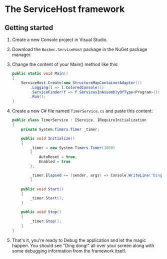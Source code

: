 The ServiceHost framework
=========================

## Getting started

1. Create a new Console project in Visual Studio.

2. Download the `Bosbec.ServiceHost` package in the NuGet package manager.

3. Change the content of your Main() method like this:
	```csharp
	public static void Main()
	{
		ServiceHost.Create(new StructureMapContainerAdapter())
			.Logging(l => l.ColoredConsole())
			.ServiceFinder(f => f.ServicesInAssemblyOfType<Program>())
			.Run();
	}
	```

4. Create a new C# file named `TimerService.cs` and paste this content:
	```csharp
	public class TimerService : IService, IRequireInitialization
	{
		private System.Timers.Timer _timer;
	
		public void Initialize()
		{
			_timer = new System.Timers.Timer(1000)
			{
				AutoReset = true,
				Enabled = true
			};
	
			_timer.Elapsed += (sender, args) => Console.WriteLine("Ding dong!");
        	}
	
		public void Start()
		{
			_timer.Start();
		}
	
		public void Stop()
		{
			_timer.Stop();
		}
	}
	```

5. That's it, you're ready to Debug the application and let the magic happen.
You should see "Ding dong!" all over your screen along with some debugging
information from the framework itself.
